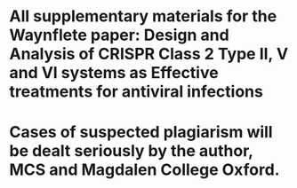 # All supplementary materials for the Waynflete paper: Design and Analysis of CRISPR Class 2 Type II, V and VI systems as Effective treatments for antiviral infections 
# Cases of suspected plagiarism will be dealt seriously by the author, MCS and Magdalen College Oxford.
#
# 

